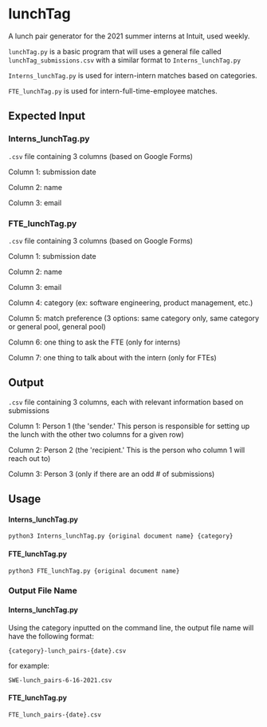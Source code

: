 # lunchTag

A lunch pair generator for the 2021 summer interns at Intuit, used weekly.

`lunchTag.py` is a basic program that will uses a general file called `lunchTag_submissions.csv` with a similar format to `Interns_lunchTag.py`

`Interns_lunchTag.py` is used for intern-intern matches based on categories.

`FTE_lunchTag.py` is used for intern-full-time-employee matches.

## Expected Input

### Interns_lunchTag.py

`.csv` file containing 3 columns (based on Google Forms)

Column 1: submission date

Column 2: name

Column 3: email

### FTE_lunchTag.py

`.csv` file containing 3 columns (based on Google Forms)

Column 1: submission date

Column 2: name

Column 3: email

Column 4: category (ex: software engineering, product management, etc.)

Column 5: match preference (3 options: same category only, same category or general pool, general pool)

Column 6: one thing to ask the FTE (only for interns)

Column 7: one thing to talk about with the intern (only for FTEs)

## Output
`.csv` file containing 3 columns, each with relevant information based on submissions

Column 1: Person 1 (the 'sender.' This person is responsible for setting up the lunch with the other two columns for a given row)

Column 2: Person 2 (the 'recipient.' This is the person who column 1 will reach out to)

Column 3: Person 3 (only if there are an odd # of submissions)

## Usage

#### Interns_lunchTag.py

`python3 Interns_lunchTag.py {original document name} {category}`

#### FTE_lunchTag.py

`python3 FTE_lunchTag.py {original document name}`

### Output File Name

#### Interns_lunchTag.py

Using the category inputted on the command line, the output file name will have the following format:

`{category}-lunch_pairs-{date}.csv`

for example:

`SWE-lunch_pairs-6-16-2021.csv`

#### FTE_lunchTag.py

`FTE_lunch_pairs-{date}.csv`
